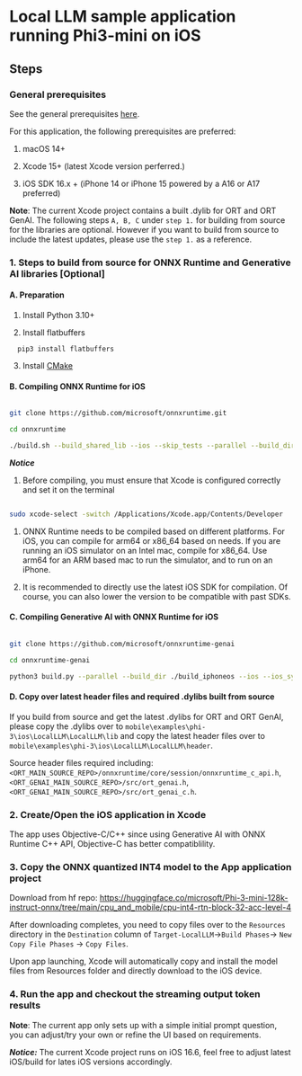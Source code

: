 # **Local LLM sample application running Phi3-mini on iOS**

## **Steps**

### General prerequisites

See the general prerequisites [here](../../../../../README.md#General-Prerequisites).

For this application, the following prerequisites are preferred:

1. macOS 14+

2. Xcode 15+ (latest Xcode version perferred.)

3. iOS SDK 16.x + (iPhone 14 or iPhone 15 powered by a A16 or A17 preferred)

**Note**: 
  The current Xcode project contains a built .dylib for ORT and ORT GenAI. The following steps `A, B, C` under `step 1.` for building from source for the libraries are optional.
  However if you want to build from source to include the latest updates, please use the `step 1.` as a reference.

### 1. Steps to build from source for ONNX Runtime and Generative AI libraries [Optional]

#### **A. Preparation**

1. Install Python 3.10+

2. Install flatbuffers
  ```
    pip3 install flatbuffers
  ```

3. Install [CMake](https://cmake.org/download/)

#### **B. Compiling ONNX Runtime for iOS**

```bash

git clone https://github.com/microsoft/onnxruntime.git

cd onnxruntime

./build.sh --build_shared_lib --ios --skip_tests --parallel --build_dir ./build_ios --ios --apple_sysroot iphoneos --osx_arch arm64 --apple_deploy_target 16.6 --cmake_generator Xcode --config Release

```

***Notice***

  1. Before compiling, you must ensure that Xcode is configured correctly and set it on the terminal

```bash

sudo xcode-select -switch /Applications/Xcode.app/Contents/Developer 

```

  1. ONNX Runtime needs to be compiled based on different platforms. For iOS, you can compile for arm64 or x86_64 based on needs. If you are running an iOS simulator on an Intel mac, compile for x86_64. Use arm64 for an ARM based mac to run the simulator, and to run on an iPhone.
   
  2. It is recommended to directly use the latest iOS SDK for compilation. Of course, you can also lower the version to be compatible with past SDKs.

#### **C. Compiling Generative AI with ONNX Runtime for iOS**

```bash

git clone https://github.com/microsoft/onnxruntime-genai

cd onnxruntime-genai

python3 build.py --parallel --build_dir ./build_iphoneos --ios --ios_sysroot iphoneos --ios_arch arm64 --ios_deployment_target 16.6 --cmake_generator Xcode

```

#### **D. Copy over latest header files and required .dylibs built from source**

If you build from source and get the latest .dylibs for ORT and ORT GenAI, please copy the .dylibs over to `mobile\examples\phi-3\ios\LocalLLM\LocalLLM\lib` and copy the latest header files over to `mobile\examples\phi-3\ios\LocalLLM\LocalLLM\header`.

Source header files required including:
`<ORT_MAIN_SOURCE_REPO>/onnxruntime/core/session/onnxruntime_c_api.h`,
`<ORT_GENAI_MAIN_SOURCE_REPO>/src/ort_genai.h`,
`<ORT_GENAI_MAIN_SOURCE_REPO>/src/ort_genai_c.h`.

### 2. Create/Open the iOS application in Xcode

The app uses Objective-C/C++ since using Generative AI with ONNX Runtime C++ API, Objective-C has better compatiblility.

### 3. Copy the ONNX quantized INT4 model to the App application project

Download from hf repo: <https://huggingface.co/microsoft/Phi-3-mini-128k-instruct-onnx/tree/main/cpu_and_mobile/cpu-int4-rtn-block-32-acc-level-4>

After downloading completes, you need to copy files over to the `Resources` directory in the `Destination` column of `Target-LocalLLM`->`Build Phases`-> `New Copy File Phases` -> `Copy Files`.

Upon app launching, Xcode will automatically copy and install the model files from Resources folder and directly download to the iOS device.

### 4. Run the app and checkout the streaming output token results

**Note**: The current app only sets up with a simple initial prompt question, you can adjust/try your own or refine the UI based on requirements.

***Notice:*** The current Xcode project runs on iOS 16.6, feel free to adjust latest iOS/build for lates iOS versions accordingly.